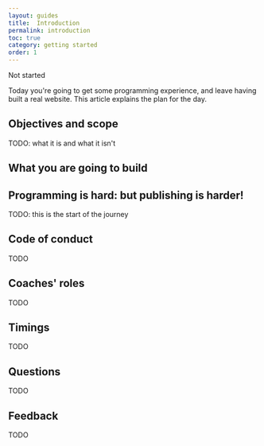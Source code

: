 ```yaml
---
layout: guides
title:  Introduction
permalink: introduction
toc: true
category: getting started
order: 1
---
```


<span class="tag tag--draft">Not started</span>
<!-- <span class="tag tag--progress">In progress</span> -->
<!-- <span class="tag tag--review">Ready for review</span> -->
<!-- <span class="tag tag--approved">Approved</span> -->

<p class="abstract">
  Today you're going to get some programming experience, and leave having built a real website. This article explains the plan for the day.
</p>

## Objectives and scope

TODO: what it is and what it isn't

## What you are going to build


## Programming is hard: but publishing is harder!
TODO: this is the start of the journey

## Code of conduct

TODO

## Coaches' roles

TODO

## Timings

TODO

## Questions

TODO

## Feedback

TODO

